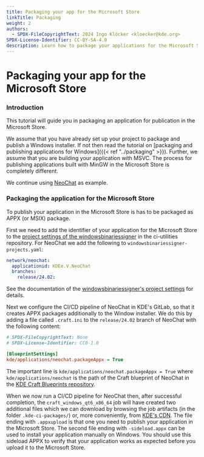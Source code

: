 ```yaml
---
title: Packaging your app for the Microsoft Store
linkTitle: Packaging
weight: 2
authors:
  - SPDX-FileCopyrightText: 2024 Ingo Klöcker <kloecker@kde.org>
SPDX-License-Identifier: CC-BY-SA-4.0
description: Learn how to package your applications for the Microsoft Store
---
```


# Packaging your app for the Microsoft Store

### Introduction

This tutorial will guide you in packaging an application for publication in the Microsoft Store.

We assume that you have already set up your project to package and publish a Windows installer. If not then read the tutorial on \[packaging and publishing applications for Windows]\(\{{< ref "../packaging" >\}}). Further, we assume that you are building your application with MSVC. The process for publishing applications built with MinGW in the Microsoft Store is completely different.

We continue using [NeoChat](https://invent.kde.org/network/NeoChat) as example.

### Packaging the application for the Microsoft Store

To publish your application in the Microsoft Store is has to be packaged as APPX (or MSIX) package.

First we need to add the identifier of your application for the Microsoft Store to the [project settings of the windowsbinariessigner](https://invent.kde.org/sysadmin/ci-utilities/-/blob/master/signing/windowsbinariessigner-projects.yaml?ref\_type=heads) in the ci-utilities repository. For NeoChat we add the following to `windowsbinariessigner-projects.yaml`:

```yml
network/neochat:
  applicationid: KDEe.V.NeoChat
  branches:
    release/24.02:
```

See the documentation of the [windowsbinariessigner's project settings](https://invent.kde.org/sysadmin/ci-utilities/-/tree/master/signing?ref\_type=heads#windowsbinariessigner) for details.

Next we configure the CI/CD pipeline of NeoChat in KDE's GitLab, so that it creates APPX packages additionally to the Window installer. We do this by adding a file called `.craft.ini` to the `release/24.02` branch of NeoChat with the following content:

```ini
# SPDX-FileCopyrightText: None
# SPDX-License-Identifier: CC0-1.0

[BlueprintSettings]
kde/applications/neochat.packageAppx = True
```

The important line is `kde/applications/neochat.packageAppx = True` where `kde/applications/neochat` is the path of the Craft blueprint of NeoChat in the [KDE Craft Blueprints repository](https://invent.kde.org/packaging/craft-blueprints-kde).

When we now run a CI/CD pipeline for NeoChat then, after successful completion, the `craft_windows_qt6_x86_64` job will have created two additional files which we can download by browsing the job artifacts (in the folder `.kde-ci-packages/`) or, more conveniently, from [KDE's CDN](https://cdn.kde.org/ci-builds/network/neochat/release-24.02/windows/). The file ending with `.appxupload` is that one you need to publish your application in the Microsoft Store. The second file ending with `-sideload.appx` can be used to install your application manually on Windows. You should use this sideload APPX to verify that your application works as expected before you upload it to the Microsoft Store.
